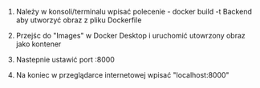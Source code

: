 1. Należy w konsoli/terminalu wpisać polecenie - docker build -t Backend
aby utworzyć obraz z pliku Dockerfile

2. Przejśc do "Images" w Docker Desktop i uruchomić utowrzony obraz jako kontener

3. Nastepnie ustawić port :8000 

4. Na koniec w przeglądarce internetowej wpisać "localhost:8000"

